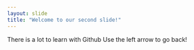 ```yaml
---
layout: slide
title: "Welcome to our second slide!"
---
```

There is a lot to learn with Github
Use the left arrow to go back!
